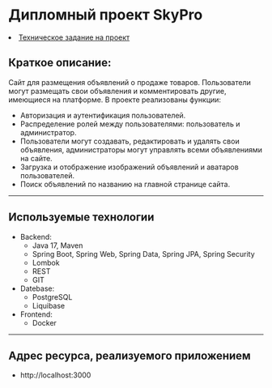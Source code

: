 # Дипломный проект SkyPro
<li><a href="https://skyengpublic.notion.site/64113e0a2641475c9ad9bea93144afff">Техническое задание на проект</a></li>

## Краткое описание:

Сайт для размещения объявлений о продаже товаров. Пользователи могут размещать свои объявления и комментировать другие, имеющиеся на платформе.
В проекте реализованы функции:
- Авторизация и аутентификация пользователей.
- Распределение ролей между пользователями: пользователь и администратор.
- Пользователи могут создавать, редактировать и удалять свои объявления, администраторы могут управлять всеми объявлениями на сайте.
- Загрузка и отображение изображений объявлений и аватаров пользователей.
- Поиск объявлений по названию на главной странице сайта.
___
## Используемые технологии
* Backend:
    - Java 17, Maven
    - Spring Boot, Spring Web, Spring Data, Spring JPA, Spring Security
    - Lombok
    - REST
    - GIT
* Datebase:
    - PostgreSQL
    - Liquibase
* Frontend:
    - Docker
---
## Адрес ресурса, реализуемого приложением
* http://localhost:3000
